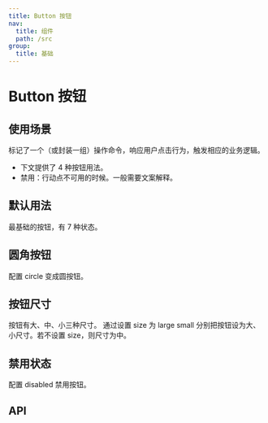 ```yaml
---
title: Button 按钮
nav:
  title: 组件
  path: /src
group:
  title: 基础
---
```

# Button 按钮

## 使用场景
标记了一个（或封装一组）操作命令，响应用户点击行为，触发相应的业务逻辑。
- 下文提供了 4 种按钮用法。
- 禁用：行动点不可用的时候。一般需要文案解释。


## 默认用法
最基础的按钮，有 7 种状态。
<code src="./demo/base.tsx"></code>


## 圆角按钮
配置 circle 变成圆按钮。
<code src="./demo/circle.tsx"></code>


## 按钮尺寸
<!-- 自定义宽高配置不同尺寸按钮。 -->
按钮有大、中、小三种尺寸。
通过设置 size 为 large small 分别把按钮设为大、小尺寸。若不设置 size，则尺寸为中。
<code src="./demo/size.tsx"></code>


## 禁用状态
配置 disabled 禁用按钮。
<code src="./demo/disabled.tsx"></code>


## API
<API id="Button"></API>